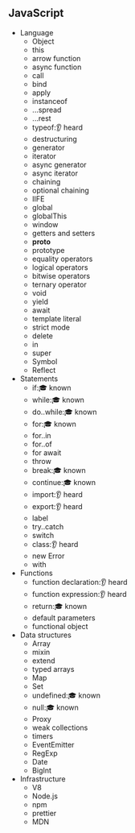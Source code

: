 ## JavaScript

- Language
  - Object
  - this
  - arrow function
  - async function
  - call
  - bind
  - apply
  - instanceof
  - ...spread
  - ...rest
  - typeof:👂 heard
  - destructuring
  - generator
  - iterator
  - async generator
  - async iterator
  - chaining
  - optional chaining
  - IIFE
  - global
  - globalThis
  - window
  - getters and setters
  - __proto__
  - prototype
  - equality operators
  - logical operators
  - bitwise operators
  - ternary operator
  - void
  - yield
  - await
  - template literal
  - strict mode
  - delete
  - in
  - super
  - Symbol
  - Reflect
- Statements
  - if:🎓 known
  - while:🎓 known
  - do..while:🎓 known
  - for:🎓 known
  - for..in
  - for..of
  - for await
  - throw
  - break:🎓 known
  - continue:🎓 known
  - import:👂 heard
  - export:👂 heard
  - label
  - try..catch
  - switch
  - class:👂 heard
  - new Error
  - with
- Functions
  - function declaration:👂 heard
  - function expression:👂 heard
  - return:🎓 known
  - default parameters
  - functional object
- Data structures
  - Array
  - mixin
  - extend
  - typed arrays
  - Map
  - Set
  - undefined:🎓 known
  - null:🎓 known
  - Proxy
  - weak collections
  - timers
  - EventEmitter
  - RegExp
  - Date
  - BigInt
- Infrastructure
  - V8
  - Node.js
  - npm
  - prettier
  - MDN
